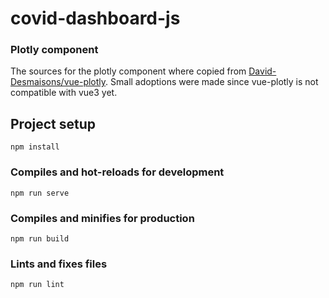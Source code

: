 # covid-dashboard-js

### Plotly component
The sources for the plotly component where copied from [David-Desmaisons/vue-plotly](https://github.com/David-Desmaisons/vue-plotly). Small adoptions were made since vue-plotly is not compatible with vue3 yet.
## Project setup
```
npm install
```

### Compiles and hot-reloads for development
```
npm run serve
```

### Compiles and minifies for production
```
npm run build
```

### Lints and fixes files
```
npm run lint
```
